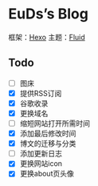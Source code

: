 # EuDs’s Blog

框架：[Hexo](https://hexo.io/)
主题：[Fluid](https://hexo.fluid-dev.com/)

## Todo
- [ ] 图床
- [x] 提供RSS订阅
- [x] 谷歌收录
- [x] 更换域名
- [ ] 缩短网站打开所需时间
- [x] 添加最后修改时间
- [x] 博文的迁移与分类
- [ ] 添加更新日志
- [x] 更换网站icon
- [x] 更换about页头像